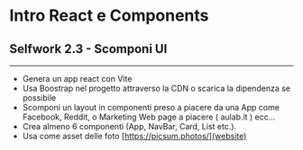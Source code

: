 # Intro React e Components
## Selfwork 2.3 - Scomponi UI

---
* Genera un app react con Vite 
* Usa Boostrap nel progetto attraverso la CDN o scarica la dipendenza se possibile 
* Scomponi un layout in componenti preso a piacere da una App come Facebook, Reddit, o Marketing Web page a piacere ( aulab.it ) ecc...
* Crea almeno 6 componenti (App, NavBar, Card, List etc.).
* Usa come asset delle foto [https://picsum.photos/](website)
